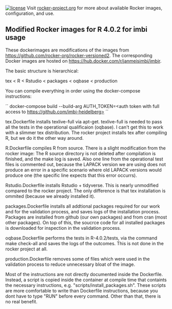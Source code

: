 [![license](https://img.shields.io/badge/license-GPLv2-blue.svg)](https://opensource.org/licenses/GPL-2.0)
Visit [rocker-project.org](https://rocker-project.org) for more about available Rocker images, configuration, and use. 


## Modified Rocker images for R 4.0.2 for imbi usage

These dockerimages are modifications of the images from https://github.com/rocker-org/rocker-versioned2.
The corresponding Docker images are hosted on https://hub.docker.com/r/janmeisimbi/imbir.

The basic structure is hierarchical:


tex < R < Rstudio < packages < oqbase < production

You can compile everything in order using the docker-compose instructions:

´´
docker-compose build --build-arg AUTH_TOKEN=<auth token with full access to https://github.com/imbi-heidelberg>
´´


tex.Dockerfile installs texlive-full via apt-get. texlive-full is needed to pass all the tests in the operational qualificaion (oqbase). I can't get this to work with a slimmer tex distribution. The rocker project installs tex after compiling R, but we do it the other way around.


R.Dockerfile compiles R from source. There is a slight modification from the rocker image: The R source directory is not deleted after compilation is finished, and the make log is saved. Also one line from the operational test files is commented out, because the LAPACK version we are using does not produce an error in a specific scenario where old LAPACK versions would produce one (the specific line expects that this error occurrs).

Rstudio.Dockerfile installs Rstudio + tidyverse. This is nearly unmodified compared to the rocker project. The only difference is that tex installation is ommited (because we already installed it).

packages.Dockerfile installs all addtional packages required for our work and for the validation process, and saves logs of the installation process. Packages are installed from github (our own packages) and from cran (most other packages). On top of this, the soucrce code for all installed packages is downloaded for inspection in the validation process.

oqbase.Dockerfile performs the tests in R-4.0.2/tests, via the command make check-all and saves the logs of the outcomes. This is not done in the rocker project at all.

production.Dockerfile removes some of files which were used in the validation process to reduce unnecessary bloat of the image.

Most of the instructions are not directly documented inside the Dockerfile. Instead, a script is copied inside the container at compile time that containts the necessary instructions, e.g. "scripts/install_packages.sh". These scripts are more comfortable to write than Dockerfile instructions, because you dont have to type "RUN" before every command. Other than that, there is no real benefit.




